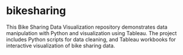 # bikesharing
This Bike Sharing Data Visualization repository demonstrates data manipulation with Python and visualization using Tableau. The project includes Python scripts for data cleaning, and Tableau workbooks for interactive visualization of bike sharing data. 
